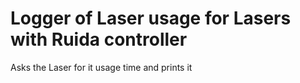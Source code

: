 # Logger of Laser usage for Lasers with Ruida controller

Asks the Laser for it usage time and prints it
